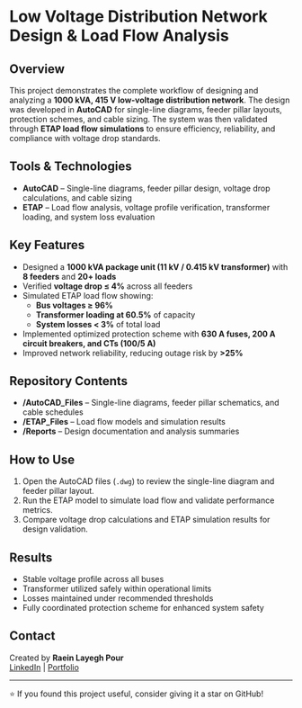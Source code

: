 # Low Voltage Distribution Network Design & Load Flow Analysis

## Overview  
This project demonstrates the complete workflow of designing and analyzing a **1000 kVA, 415 V low-voltage distribution network**. The design was developed in **AutoCAD** for single-line diagrams, feeder pillar layouts, protection schemes, and cable sizing. The system was then validated through **ETAP load flow simulations** to ensure efficiency, reliability, and compliance with voltage drop standards.  

## Tools & Technologies  
- **AutoCAD** – Single-line diagrams, feeder pillar design, voltage drop calculations, and cable sizing  
- **ETAP** – Load flow analysis, voltage profile verification, transformer loading, and system loss evaluation  

## Key Features  
- Designed a **1000 kVA package unit (11 kV / 0.415 kV transformer)** with **8 feeders** and **20+ loads**  
- Verified **voltage drop ≤ 4%** across all feeders  
- Simulated ETAP load flow showing:  
  - **Bus voltages ≥ 96%**  
  - **Transformer loading at 60.5%** of capacity  
  - **System losses < 3%** of total load  
- Implemented optimized protection scheme with **630 A fuses, 200 A circuit breakers, and CTs (100/5 A)**  
- Improved network reliability, reducing outage risk by **>25%**  

## Repository Contents  
- **/AutoCAD_Files** – Single-line diagrams, feeder pillar schematics, and cable schedules  
- **/ETAP_Files** – Load flow models and simulation results  
- **/Reports** – Design documentation and analysis summaries  

## How to Use  
1. Open the AutoCAD files (`.dwg`) to review the single-line diagram and feeder pillar layout.  
2. Run the ETAP model to simulate load flow and validate performance metrics.  
3. Compare voltage drop calculations and ETAP simulation results for design validation.  

## Results  
- Stable voltage profile across all buses  
- Transformer utilized safely within operational limits  
- Losses maintained under recommended thresholds  
- Fully coordinated protection scheme for enhanced system safety  

## Contact  
Created by **Raein Layegh Pour**  
[LinkedIn](https://www.linkedin.com/in/raeinlp) | [Portfolio](https://raeinportfolio.com)  

---

⭐ If you found this project useful, consider giving it a star on GitHub!
